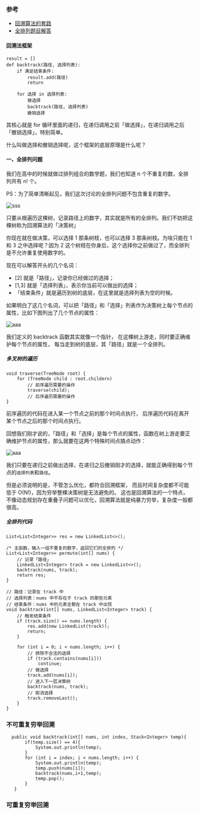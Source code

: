 ### 参考
- [回溯算法的套路](https://zhuanlan.zhihu.com/p/93530380)
- [全排列题目解答](https://leetcode-cn.com/problems/permutations/solution/hui-su-suan-fa-by-powcai-2/)
#### 回溯法框架
```
result = []
def backtrack(路径, 选择列表):
    if 满足结束条件:
        result.add(路径)
        return

    for 选择 in 选择列表:
        做选择
        backtrack(路径, 选择列表)
        撤销选择
```

其核心就是 for 循环里面的递归，在递归调用之前「做选择」，在递归调用之后「撤销选择」，特别简单。

什么叫做选择和撤销选择呢，这个框架的底层原理是什么呢？

#### 一、全排列问题

我们在高中的时候就做过排列组合的数学题，我们也知道 n 个不重复的数，全排列共有 n! 个。

PS：为了简单清晰起见，我们这次讨论的全排列问题不包含重复的数字。

![sss](/Users/malinghan/IdeaProjects/hmily/algorithm-practice/image/20210108121409.jpg)

只要从根遍历这棵树，记录路径上的数字，其实就是所有的全排列。我们不妨把这棵树称为回溯算法的「决策树」

你现在就在做决策，可以选择 1 那条树枝，也可以选择 3 那条树枝。为啥只能在 1 和 3 之中选择呢？因为 2 这个树枝在你身后，这个选择你之前做过了，而全排列是不允许重复使用数字的。

现在可以解答开头的几个名词：
- [2] 就是「路径」，记录你已经做过的选择；
- [1,3] 就是「选择列表」，表示你当前可以做出的选择；
- 「结束条件」就是遍历到树的底层，在这里就是选择列表为空的时候。

如果明白了这几个名词，可以把「路径」和「选择」列表作为决策树上每个节点的属性，比如下图列出了几个节点的属性：

![aaa](/Users/malinghan/IdeaProjects/hmily/algorithm-practice/image/img.png)

我们定义的 backtrack 函数其实就像一个指针，
在这棵树上游走，同时要正确维护每个节点的属性，
每当走到树的底层，其「路径」就是一个全排列。

##### 多叉树的遍历
```
void traverse(TreeNode root) {
    for (TreeNode child : root.childern)
        // 前序遍历需要的操作
        traverse(child);
        // 后序遍历需要的操作
}
```
前序遍历的代码在进入某一个节点之前的那个时间点执行，
后序遍历代码在离开某个节点之后的那个时间点执行。

回想我们刚才说的，「路径」和「选择」是每个节点的属性，函数在树上游走要正确维护节点的属性，那么就要在这两个特殊时间点搞点动作：

![aaa](/Users/malinghan/IdeaProjects/hmily/algorithm-practice/image/img_1.png)

我们只要在递归之前做出选择，在递归之后撤销刚才的选择，就能正确得到每个节点的`选择列表`和`路径`。


但是必须说明的是，不管怎么优化，都符合回溯框架，
而且时间复杂度都不可能低于 O(N!)，因为穷举整棵决策树是无法避免的。
这也是回溯算法的一个特点，不像动态规划存在重叠子问题可以优化，回溯算法就是纯暴力穷举，复杂度一般都很高。


##### 全排列代码

```
List<List<Integer>> res = new LinkedList<>();

/* 主函数，输入一组不重复的数字，返回它们的全排列 */
List<List<Integer>> permute(int[] nums) {
    // 记录「路径」
    LinkedList<Integer> track = new LinkedList<>();
    backtrack(nums, track);
    return res;
}

// 路径：记录在 track 中
// 选择列表：nums 中不存在于 track 的那些元素
// 结束条件：nums 中的元素全都在 track 中出现
void backtrack(int[] nums, LinkedList<Integer> track) {
    // 触发结束条件
    if (track.size() == nums.length) {
        res.add(new LinkedList(track));
        return;
    }

    for (int i = 0; i < nums.length; i++) {
        // 排除不合法的选择
        if (track.contains(nums[i]))
            continue;
        // 做选择
        track.add(nums[i]);
        // 进入下一层决策树
        backtrack(nums, track);
        // 取消选择
        track.removeLast();
    }
}
```
### 不可重复穷举回溯


```
  public void backtrack(int[] nums, int index, Stack<Integer> temp){
       if(temp.size() == 4){
           System.out.println(temp);
       }
       for (int i = index; i < nums.length; i++) {
           System.out.println(temp);
           temp.push(nums[i]);
           backtrack(nums,i+1,temp);
           temp.pop();
       }
   }

```
### 可重复穷举回溯

```

```